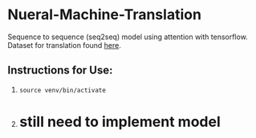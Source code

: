 # Nueral-Machine-Translation

Sequence to sequence (seq2seq) model using attention with tensorflow.
Dataset for translation found [here](http://www.manythings.org/anki/).

## Instructions for Use:
  1. `source venv/bin/activate`
  2. # still need to implement model 
